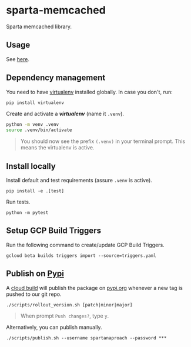 # sparta-memcached

Sparta memcached library.

## Usage

See [here](/USAGE.md).

## Dependency management

You need to have [virtualenv](https://docs.python.org/3/tutorial/venv.html) installed globally. In case you don't, run:

```bash
pip install virtualenv
```

Create and activate a **_virtualenv_** (name it `.venv`).

```bash
python -m venv .venv
source .venv/bin/activate
```

> You should now see the prefix `(.venv)` in your terminal prompt. This means the virtualenv is active.

## Install locally

Install default and test requirements (assure `.venv` is active).

```shell
pip install -e .[test]
```

Run tests.

```shell
python -m pytest
```

## Setup GCP Build Triggers

Run the following command to create/update GCP Build Triggers.

```shell
gcloud beta builds triggers import --source=triggers.yaml
```

## Publish on [Pypi](https://pypi.org/project/sparta-memcached/)

A [cloud build](https://console.cloud.google.com/cloud-build/triggers?project=spartaproduct&pageState=(%22triggers%22:(%22f%22:%22%255B%257B_22k_22_3A_22Repository_22_2C_22t_22_3A10_2C_22v_22_3A_22_5C_22Spartan-Approach%252Fsparta-memcached_5C_22_22_2C_22s_22_3Atrue_2C_22i_22_3A_22repository_22%257D%255D%22)))
will publish the package on [pypi.org](https://pypi.org/project/sparta-memcached/) whenever a new tag is pushed to our
git repo.

```shell
./scripts/rollout_version.sh [patch|minor|major]
```

> When prompt `Push changes?`, type `y`.

Alternatively, you can publish manually.

```shell
./scripts/publish.sh --username spartanaproach --password ***
```
